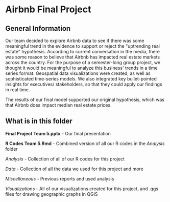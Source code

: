 # Airbnb Final Project

## General Information

Our team decided to explore Airbnb data to see if there was some meaningful trend in the evidence 
to support or reject the "uptrending real estate" hypothesis. According to current conversation in the
media, there was some reason to believe that Airbnb has impacted real estate markets across the country.
For the purpose of a semester-long group project, we thought it would be meaningful to analyze this
business' trends in a time series format. Geospatial data visualizations were created, as well as
sophisticated time-series models. We also integrated key bullet-pointed insights for executives/
stakeholders, so that they could apply our findings in real time.

The results of our final model supported our original hypothesis, which was that Airbnb does impact
median real estate prices. 

## What is in this folder

**Final Project Team 5.pptx** - Our final presentation

**R Codes Team 5.Rmd** - Combined version of all our R codes in the *Analysis* folder

*Analysis* - Collection of all of our R codes for this project

*Data* - Collection of all the data we used for this project and more

*Miscellaneous* - Previous reports and used analysis

*Visualizations* - All of our visualizations created for this project, and .qgs files for drawing geographic graphs in QGIS
